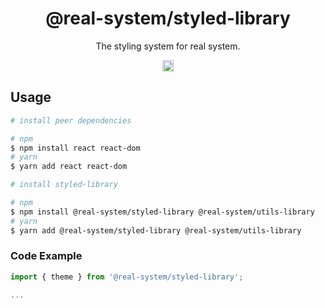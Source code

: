 <h1 align="center">@real-system/styled-library</h1>
<p align="center">The styling system for real system.</p>
<p align="center">
<a href="https://www.npmjs.com/package/@real-system/styled-library"><img src="https://badgen.net/npm/v/@real-system/styled-library?label=&icon=npm&color=blue" alt="npm version" height="18"/></a>
</p>

## Usage

```bash
# install peer dependencies

# npm
$ npm install react react-dom 
# yarn
$ yarn add react react-dom 

# install styled-library

# npm
$ npm install @real-system/styled-library @real-system/utils-library
# yarn
$ yarn add @real-system/styled-library @real-system/utils-library
```

### Code Example

```typescript
import { theme } from '@real-system/styled-library';

...

```
